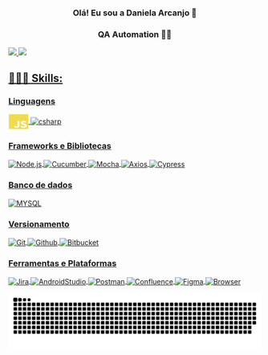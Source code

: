 <h3 align="center"> Olá! Eu sou a Daniela Arcanjo 👋 </h3>
<h3 align="center"> QA Automation 👩‍💻 </h3>

<div>
  <a href="https://github.com/0028dani">
  <img height="180em" src="https://github-readme-stats.vercel.app/api?username=0028dani&show_icons=true&theme=dracula&include_all_commits=true&count_private=true"/>
  <img height="180em" src="https://github-readme-stats.vercel.app/api/top-langs/?username=0028dani&layout=compact&langs_count=16&theme=dracula"/>
</div>

## **👨🏽‍💻 Skills:**
### Linguagens
<div>
    <img align="center" alt="Javascript" height="30" width="40" src="https://raw.githubusercontent.com/devicons/devicon/master/icons/javascript/javascript-plain.svg">
    <img align="center" alt="csharp" height="30" width="40" src="https://cdn.jsdelivr.net/gh/devicons/devicon@latest/icons/csharp/csharp-original.svg">
</div>

### Frameworks e Bibliotecas
<div>
    <img align="center" alt="Node.js" height="30" width="40" src="https://skillicons.dev/icons?i=nodejs">
    <img align="center" alt="Cucumber" height="30" width="40" src="https://cdn.jsdelivr.net/gh/devicons/devicon@latest/icons/cucumber/cucumber-plain.svg">
    <img align="center" alt="Mocha" height="30" width="40" src="https://cdn.jsdelivr.net/gh/devicons/devicon@latest/icons/mocha/mocha-original.svg"">
    <img align="center" alt="Axios" height="30" width="40" src="https://cdn.jsdelivr.net/gh/devicons/devicon@latest/icons/axios/axios-plain.svg">
    <img align="center" alt="Cypress" height="30" width="40" src="https://cdn.jsdelivr.net/gh/devicons/devicon@latest/icons/cypressio/cypressio-original.svg"">
 
  
</div>

 ### Banco de dados
<div>
    <img align="center" alt="MYSQL" height="30" width="40" src="https://cdn.jsdelivr.net/gh/devicons/devicon@latest/icons/mysql/mysql-original.svg">
</div>

### Versionamento
<div>
    <img align="center" alt="Git" height="30" width="40" src="https://cdn.jsdelivr.net/gh/devicons/devicon@latest/icons/git/git-original.svg">
    <img align="center" alt="Github" height="30" width="40" src="https://cdn.jsdelivr.net/gh/devicons/devicon@latest/icons/github/github-original.svg">
    <img align="center" alt="Bitbucket" height="30" width="40"src="https://cdn.jsdelivr.net/gh/devicons/devicon@latest/icons/bitbucket/bitbucket-original-wordmark.svg"">
</div>

 ### Ferramentas e Plataformas
<div>
    <img align="center" alt="Jira" height="30" width="40"src="https://cdn.jsdelivr.net/gh/devicons/devicon@latest/icons/jira/jira-original-wordmark.svg"">
    <img align="center" alt="AndroidStudio" height="30" width="40" src="https://cdn.jsdelivr.net/gh/devicons/devicon@latest/icons/androidstudio/androidstudio-original.svg">
    <img align="center" alt="Postman" height="30" width="40" src="https://cdn.jsdelivr.net/gh/devicons/devicon@latest/icons/postman/postman-original.svg">
    <img align="center" alt="Confluence" height="30" width="40"  src="https://cdn.jsdelivr.net/gh/devicons/devicon@latest/icons/confluence/confluence-original-wordmark.svg">
    <img align="center" alt="Figma" height="30" width="40"  src="https://cdn.jsdelivr.net/gh/devicons/devicon@latest/icons/figma/figma-original.svg">
    <img align="center" alt="Browser" height="30" width="40"  src="https://cdn.jsdelivr.net/gh/devicons/devicon@latest/icons/browserstack/browserstack-original.svg">
</div>

![Snake animation](https://github.com/0028dani/0028dani/blob/output/github-contribution-grid-snake.svg)
